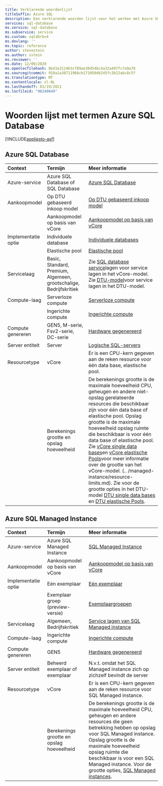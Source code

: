 ```yaml
---
title: Verklarende woordenlijst
titleSuffix: Azure SQL
description: Een verklarende woorden lijst voor het werken met Azure SQL Database, Azure SQL Managed instance en SQL op Azure VM.
services: sql-database
ms.service: sql-database
ms.subservice: service
ms.custom: sqldbrb=4
ms.devlang: ''
ms.topic: reference
author: stevestein
ms.author: sstein
ms.reviewer: ''
ms.date: 12/09/2020
ms.openlocfilehash: 8bd1e312463cf89ae30d54bc4a32a497fc7a9a78
ms.sourcegitcommit: 910a1a38711966cb171050db245fc3b22abc8c5f
ms.translationtype: MT
ms.contentlocale: nl-NL
ms.lasthandoff: 03/19/2021
ms.locfileid: "98249649"
---
```

# <a name="azure-sql-database-glossary-of-terms"></a>Woorden lijst met termen Azure SQL Database
[!INCLUDE[appliesto-asf](includes/appliesto-asf.md)]

## <a name="azure-sql-database"></a>Azure SQL Database

|Context|Termijn|Meer informatie|
|:---|:---|:---|
|Azure-service|Azure SQL Database of SQL Database|[Azure SQL Database](database/sql-database-paas-overview.md)|
|Aankoopmodel|Op DTU gebaseerd inkoop model|[Op DTU gebaseerd inkoop model](database/service-tiers-dtu.md)|
||Aankoopmodel op basis van vCore|[Aankoopmodel op basis van vCore](database/service-tiers-vcore.md)|
|Implementatie optie |Individuele database|[Individuele databases](database/single-database-overview.md)|
||Elastische pool|[Elastische pool](database/elastic-pool-overview.md)|
|Servicelaag|Basic, Standard, Premium, Algemeen, grootschalige, Bedrijfskritiek|Zie [SQL database service](database/service-tiers-vcore.md#service-tiers)lagen voor service lagen in het vCore-model. Zie [DTU-model](database/service-tiers-dtu.md#compare-the-dtu-based-service-tiers)voor service lagen in het DTU-model.|
|Compute-laag|Serverloze compute|[Serverloze compute](database/service-tiers-vcore.md#compute-tiers)
||Ingerichte compute|[Ingerichte compute](database/service-tiers-vcore.md#compute-tiers)
|Compute genereren|GEN5, M-serie, Fsv2-serie, DC-serie|[Hardware gegenereerd](database/service-tiers-vcore.md#hardware-generations)
|Server entiteit| Server |[Logische SQL-servers](database/logical-servers.md)|
|Resourcetype|vCore|Er is een CPU-kern gegeven aan de reken resource voor één data base, elastische pool. |
||Berekenings grootte en opslag hoeveelheid|De berekenings grootte is de maximale hoeveelheid CPU, geheugen en andere niet-opslag gerelateerde resources die beschikbaar zijn voor één data base of elastische pool.  Opslag grootte is de maximale hoeveelheid opslag ruimte die beschikbaar is voor één data base of elastische pool. Zie [vCore single data bases](database/resource-limits-vcore-single-databases.md)en [vCore elastische Pools](database/resource-limits-vcore-elastic-pools.md)voor meer informatie over de grootte van het vCore-model.  (.. /managed-instance/resource-limits.md).  Zie voor de grootte opties in het DTU-model [DTU single data bases](database/resource-limits-dtu-single-databases.md) en [DTU elastische Pools](database/resource-limits-dtu-elastic-pools.md).

## <a name="azure-sql-managed-instance"></a>Azure SQL Managed Instance

|Context|Termijn|Meer informatie|
|:---|:---|:---|
|Azure-service|Azure SQL Managed Instance|[SQL Managed Instance](managed-instance/sql-managed-instance-paas-overview.md)|
|Aankoopmodel|Aankoopmodel op basis van vCore|[Aankoopmodel op basis van vCore](database/service-tiers-vcore.md)|
|Implementatie optie |Eén exemplaar|[Eén exemplaar](managed-instance/sql-managed-instance-paas-overview.md)|
||Exemplaar groep (preview-versie)|[Exemplaargroepen](managed-instance/instance-pools-overview.md)|
|Servicelaag|Algemeen, Bedrijfskritiek|[Service lagen van SQL Managed instance](managed-instance/sql-managed-instance-paas-overview.md#service-tiers)|
|Compute-laag|Ingerichte compute|[Ingerichte compute](database/service-tiers-vcore.md#compute-tiers)|
|Compute genereren|GEN5|[Hardware gegenereerd](database/service-tiers-vcore.md#hardware-generations)
|Server entiteit|Beheerd exemplaar of exemplaar| N.v.t. omdat het SQL Managed instance zich op zichzelf bevindt de server |
|Resourcetype|vCore|Er is een CPU-kern gegeven aan de reken resource voor SQL Managed instance.|
||Berekenings grootte en opslag hoeveelheid|De berekenings grootte is de maximale hoeveelheid CPU, geheugen en andere resources die geen betrekking hebben op opslag voor SQL Managed instance.  Opslag grootte is de maximale hoeveelheid opslag ruimte die beschikbaar is voor een SQL Managed instance.  Voor de grootte opties, [SQL Managed instances](managed-instance/resource-limits.md). |
